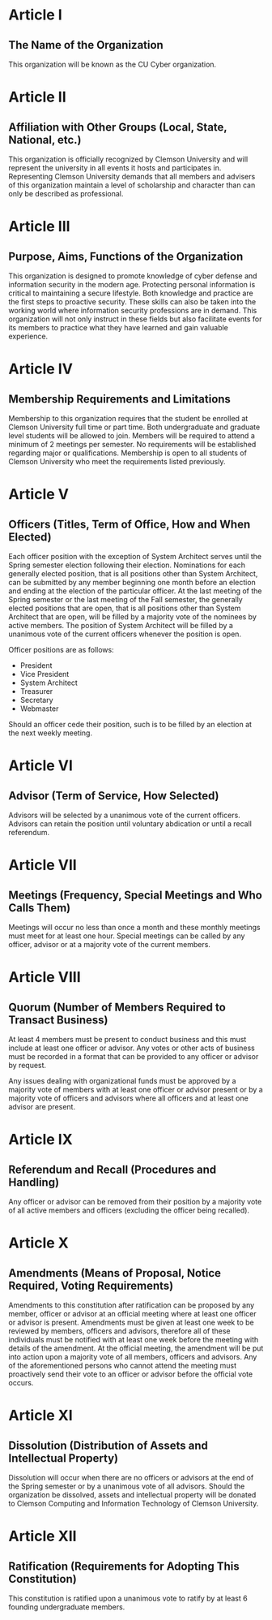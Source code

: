 # Article I
## The Name of the Organization

This organization will be known as the CU Cyber organization.


# Article II
## Affiliation with Other Groups (Local, State, National, etc.)

This organization is officially recognized by Clemson University and will represent the university in all events it hosts and participates in. Representing Clemson University demands that all members and advisers of this organization maintain a level of scholarship and character than can only be described as professional.


# Article III
## Purpose, Aims, Functions of the Organization

This organization is designed to promote knowledge of cyber defense and information security in the modern age. Protecting personal information is critical to maintaining a secure lifestyle. Both knowledge and practice are the first steps to proactive security. These skills can also be taken into the working world where information security professions are in demand. This organization will not only instruct in these fields but also facilitate events for its members to practice what they have learned and gain valuable experience.


# Article IV
## Membership Requirements and Limitations

Membership to this organization requires that the student be enrolled at Clemson University full time or part time. Both undergraduate and graduate level students will be allowed to join. Members will be required to attend a minimum of 2 meetings per semester. No requirements will be established regarding major or qualifications. Membership is open to all students of Clemson University who meet the requirements listed previously.


# Article V
## Officers (Titles, Term of Office, How and When Elected)

Each officer position with the exception of System Architect serves until the Spring semester election following their election. Nominations for each generally elected position, that is all positions other than System Architect, can be submitted by any member beginning one month before an election and ending at the election of the particular officer. At the last meeting of the Spring semester or the last meeting of the Fall semester, the generally elected positions that are open, that is all positions other than System Architect that are open, will be filled by a majority vote of the nominees by active members. The position of System Architect will be filled by a unanimous vote of the current officers whenever the position is open.

Officer positions are as follows:
* President
* Vice President
* System Architect
* Treasurer
* Secretary
* Webmaster

Should an officer cede their position, such is to be filled by an election at the next weekly meeting.


# Article VI
## Advisor (Term of Service, How Selected)

Advisors will be selected by a unanimous vote of the current officers. Advisors can retain the position until voluntary abdication or until a recall referendum.


# Article VII
## Meetings (Frequency, Special Meetings and Who Calls Them)

Meetings will occur no less than once a month and these monthly meetings must meet for at least one hour. Special meetings can be called by any officer, advisor or at a majority vote of the current members.


# Article VIII
## Quorum (Number of Members Required to Transact Business)

At least 4 members must be present to conduct business and this must include at least one officer or advisor. Any votes or other acts of business must be recorded in a format that can be provided to any officer or advisor by request.

Any issues dealing with organizational funds must be approved by a majority vote of members with at least one officer or advisor present or by a majority vote of officers and advisors where all officers and at least one advisor are present.


# Article IX
## Referendum and Recall (Procedures and Handling)

Any officer or advisor can be removed from their position by a majority vote of all active members and officers (excluding the officer being recalled).


# Article X
## Amendments (Means of Proposal, Notice Required, Voting Requirements)

Amendments to this constitution after ratification can be proposed by any member, officer or advisor at an official meeting where at least one officer or advisor is present. Amendments must be given at least one week to be reviewed by members, officers and advisors, therefore all of these individuals must be notified with at least one week before the meeting with details of the amendment. At the official meeting, the amendment will be put into action upon a majority vote of all members, officers and advisors. Any of the aforementioned persons who cannot attend the meeting must proactively send their vote to an officer or advisor before the official vote occurs.


# Article XI
## Dissolution (Distribution of Assets and Intellectual Property)

 Dissolution will occur when there are no officers or advisors at the end of the Spring semester or by a unanimous vote of all advisors. Should the organization be dissolved, assets and intellectual property will be donated to Clemson Computing and Information Technology of Clemson University.


# Article XII
## Ratification (Requirements for Adopting This Constitution)

This constitution is ratified upon a unanimous vote to ratify by at least 6 founding undergraduate members.
